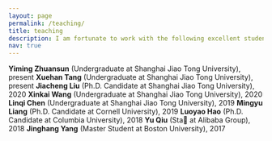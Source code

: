 ```yaml
---
layout: page
permalink: /teaching/
title: teaching
description: I am fortunate to work with the following excellent students:
nav: true
---
```


**Yiming Zhuansun** (Undergraduate at Shanghai Jiao Tong University), present
**Xuehan Tang** (Undergraduate at Shanghai Jiao Tong University), present
**Jiacheng Liu** (Ph.D. Candidate at Shanghai Jiao Tong University), 2020
**Xinkai Wang** (Undergraduate at Shanghai Jiao Tong University), 2020
**Linqi Chen** (Undergraduate at Shanghai Jiao Tong University), 2019
**Mingyu Liang** (Ph.D. Candidate at Cornell University), 2019
**Luoyao Hao** (Ph.D. Candidate at Columbia University), 2018
**Yu Qiu** (Sta at Alibaba Group), 2018
**Jinghang Yang** (Master Student at Boston University), 2017

